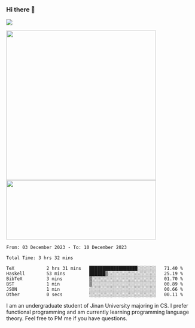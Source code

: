 ### Hi there 👋

<!--
**pe200012/pe200012** is a ✨ _special_ ✨ repository because its `README.md` (this file) appears on your GitHub profile.

Here are some ideas to get you started:

- 🔭 I’m currently working on ...
- 🌱 I’m currently learning ...
- 👯 I’m looking to collaborate on ...
- 🤔 I’m looking for help with ...
- 💬 Ask me about ...
- 📫 How to reach me: ...
- 😄 Pronouns: ...
- ⚡ Fun fact: ...
-->
![](https://www.codewars.com/users/pe200012/badges/large)
<p>
    <img width="400em" src="https://github-readme-stats-git-masterrstaa-rickstaa.vercel.app/api?username=pe200012&show_icons=true&icon_color=f44336&title_color=757de8&rank_icon=github">
    <img width="400em" height="159em" src="https://github-readme-stats-git-masterrstaa-rickstaa.vercel.app/api/top-langs/?username=pe200012&hide=html,cmake,css&title_color=757de8&layout=compact">
</p>

<!--START_SECTION:waka-->

```all_time
From: 03 December 2023 - To: 10 December 2023

Total Time: 3 hrs 32 mins

TeX            2 hrs 31 mins   ██████████████████░░░░░░░   71.40 %
Haskell        53 mins         ██████▒░░░░░░░░░░░░░░░░░░   25.19 %
BibTeX         3 mins          ▒░░░░░░░░░░░░░░░░░░░░░░░░   01.70 %
BST            1 min           ▒░░░░░░░░░░░░░░░░░░░░░░░░   00.89 %
JSON           1 min           ░░░░░░░░░░░░░░░░░░░░░░░░░   00.66 %
Other          0 secs          ░░░░░░░░░░░░░░░░░░░░░░░░░   00.11 %
```

<!--END_SECTION:waka-->

I am an undergraduate student of Jinan University majoring in CS. I prefer functional programming and am currently learning programming language theory. Feel free to PM me if you have questions.
